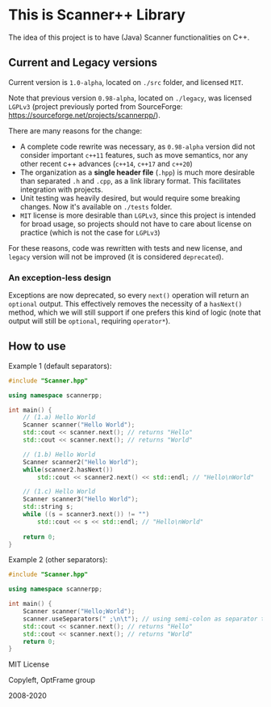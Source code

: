 # This is Scanner++ Library

The idea of this project is to have (Java) Scanner functionalities on C++.


## Current and Legacy versions

Current version is `1.0-alpha`, located on `./src` folder, and licensed `MIT`.

Note that previous version `0.98-alpha`, located on `./legacy`, was licensed `LGPLv3` (project previously ported from SourceForge: https://sourceforge.net/projects/scannerpp/).


There are many reasons for the change:

- A complete code rewrite was necessary, as `0.98-alpha` version did not consider important `c++11` features, such as move semantics, nor any other recent c++ advances (`c++14`, `c++17` and `c++20`)
- The organization as a **single header file** (`.hpp`) is much more desirable than separated `.h` and `.cpp`, as a link library format. This facilitates integration with projects.
- Unit testing was heavily desired, but would require some breaking changes. Now it's available on `./tests` folder.
- `MIT` license is more desirable than `LGPLv3`, since this project is intended for broad usage, so projects should not have to care about license on practice (which is not the case for `LGPLv3`)

For these reasons, code was rewritten with tests and new license, and `legacy` version will not be improved (it is considered `deprecated`).

### An exception-less design

Exceptions are now deprecated, so every `next()` operation will return an `optional` output. This effectively removes the necessity of a `hasNext()` method, which we will still support if one prefers this kind of logic (note that output will still be `optional`, requiring `operator*`).

## How to use

Example 1 (default separators):
```c++
#include "Scanner.hpp"

using namespace scannerpp;

int main() {
    // (1.a) Hello World
    Scanner scanner("Hello World");
    std::cout << scanner.next(); // returns "Hello"
    std::cout << scanner.next(); // returns "World"

    // (1.b) Hello World
    Scanner scanner2("Hello World");
    while(scanner2.hasNext())
        std::cout << scanner2.next() << std::endl; // "Hello\nWorld"

    // (1.c) Hello World
    Scanner scanner3("Hello World");
    std::string s;
    while ((s = scanner3.next()) != "")
        std::cout << s << std::endl; // "Hello\nWorld"
   
    return 0;
}
```

Example 2 (other separators):
```c++
#include "Scanner.hpp"

using namespace scannerpp;

int main() {
    Scanner scanner("Hello;World");
    scanner.useSeparators(" ;\n\t"); // using semi-colon as separator too
    std::cout << scanner.next(); // returns "Hello"
    std::cout << scanner.next(); // returns "World"
    return 0;
}
```


MIT License

Copyleft, OptFrame group

2008-2020
